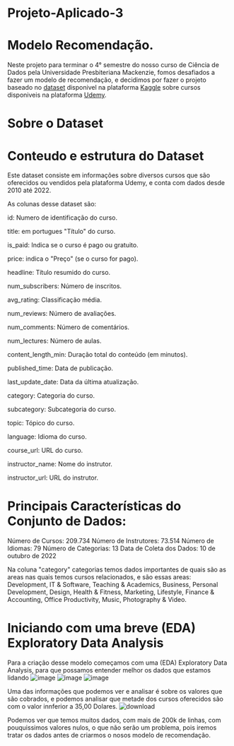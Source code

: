 # Projeto-Aplicado-3
# Modelo Recomendação.
Neste projeto para terminar o 4° semestre do nosso curso de Ciência de Dados pela Universidade Presbiteriana Mackenzie, fomos desafiados a fazer um modelo de recomendação, e decidimos por fazer o projeto baseado no [dataset](https://www.kaggle.com/datasets/hossaingh/udemy-courses?select=Course_info.csv)
disponivel na plataforma [Kaggle](https://www.kaggle.com/) sobre cursos disponiveis na plataforma [Udemy](https://www.udemy.com). 

# Sobre o Dataset

# Conteudo e estrutura do Dataset

Este dataset consiste em informações sobre diversos cursos que são oferecidos ou vendidos pela plataforma Udemy, e conta com dados desde 2010 até 2022.

As colunas desse dataset são:													

id: Numero de identificação do curso.

title: em portugues "Título" do curso.

is_paid: Indica se o curso é pago ou gratuito.

price: indica o "Preço" (se o curso for pago).

headline: Título resumido do curso.

num_subscribers: Número de inscritos.

avg_rating: Classificação média.

num_reviews: Número de avaliações.

num_comments: Número de comentários.

num_lectures: Número de aulas.

content_length_min: Duração total do conteúdo (em minutos).

published_time: Data de publicação.

last_update_date: Data da última atualização.

category: Categoria do curso.

subcategory: Subcategoria do curso.

topic: Tópico do curso.

language: Idioma do curso.

course_url: URL do curso.

instructor_name: Nome do instrutor.

instructor_url: URL do instrutor.

# Principais Características do Conjunto de Dados:

Número de Cursos: 209.734
Número de Instrutores: 73.514
Número de Idiomas: 79
Número de Categorias: 13
Data de Coleta dos Dados: 10 de outubro de 2022


Na coluna "category" categorias temos dados importantes de quais são as areas nas quais temos cursos relacionados, e são essas areas: Development, IT & Software, Teaching & Academics, Business, Personal Development, Design, Health & Fitness, Marketing, Lifestyle, Finance & Accounting, Office Productivity, Music, Photography & Video. 

# Iniciando com uma breve (EDA) Exploratory Data Analysis

Para a criação desse modelo começamos com uma (EDA) Exploratory Data Analysis, para que possamos entender melhor os dados que estamos lidando 
![image](https://github.com/ViniSegatto/Projeto-Aplicado-3/assets/117327390/b70d1472-9e32-4c21-ad04-40e5e355950b)
![image](https://github.com/ViniSegatto/Projeto-Aplicado-3/assets/117327390/782683db-58a6-4e0f-b1e5-9a5ec71bbf53)
![image](https://github.com/ViniSegatto/Projeto-Aplicado-3/assets/117327390/965bf413-86fd-495c-8359-7a4b1912072b)

Uma das informações que podemos ver e analisar é sobre os valores que são cobrados, e podemos analisar que metade dos cursos oferecidos são com o valor innferior a 35,00 Dolares. 
![download](https://github.com/ViniSegatto/Projeto-Aplicado-3/assets/117327390/ec46ba65-d4dd-4225-8463-7e35360f8af2)

Podemos ver que temos muitos dados, com mais de 200k de linhas, com pouquissimos valores nulos, o que não serão um problema, pois iremos tratar os dados antes de criarmos o nosos modelo de recomendação.

